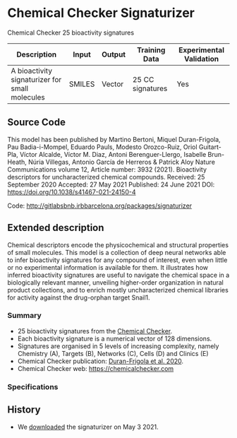 # Chemical Checker Signaturizer

Chemical Checker 25 bioactivity signatures

| Description | Input  | Output  | Training Data | Experimental Validation |
| ------- | --- | --- | --- | --- |
| A bioactivity signaturizer for small molecules | SMILES | Vector | 25 CC signatures | Yes |

## Source Code
This model has been published by Martino Bertoni, Miquel Duran-Frigola, Pau Badia-i-Mompel, Eduardo Pauls, Modesto Orozco-Ruiz, Oriol Guitart-Pla, Víctor Alcalde, Víctor M. Diaz, Antoni Berenguer-Llergo, Isabelle Brun-Heath, Núria Villegas, Antonio García de Herreros & Patrick Aloy Nature Communications volume 12, Article number: 3932 (2021). Bioactivity descriptors for uncharacterized chemical compounds. Received: 25 September 2020 Accepted: 27 May 2021 Published: 24 June 2021 DOI: https://doi.org/10.1038/s41467-021-24150-4

Code: http://gitlabsbnb.irbbarcelona.org/packages/signaturizer

## Extended description

Chemical descriptors encode the physicochemical and structural properties of small molecules. This model is a collection of deep neural networks able to infer bioactivity signatures for any compound of interest, even when little or no experimental information is available for them. It illustrates how inferred bioactivity signatures are useful to navigate the chemical space in a biologically relevant manner, unveiling higher-order organization in natural product collections, and to enrich mostly uncharacterized chemical libraries for activity against the drug-orphan target Snail1.

### Summary
* 25 bioactivity signatures from the [Chemical Checker](https://bioactivitysignatures.org).
* Each bioactivity signature is a numerical vector of 128 dimensions.
* Signatures are organised in 5 levels of increasing complexity, namely Chemistry (A), Targets (B), Networks (C), Cells (D) and Clinics (E)
* Chemical Checker publication: [Duran-Frigola et al. 2020](https://www.nature.com/articles/s41587-020-0502-7).
* Chemical Checker web: https://chemicalchecker.com

### Specifications

## History
* We [downloaded](https://bioactivitysignatures.org/) the signaturizer on May 3 2021.
